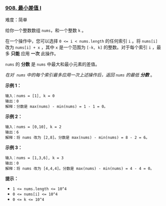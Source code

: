 ### [908\. 最小差值 I](https://leetcode.cn/problems/smallest-range-i/)

难度：简单

给你一个整数数组 `nums`，和一个整数 `k` 。

在一个操作中，您可以选择 `0 <= i < nums.length` 的任何索引 `i` 。将 `nums[i]` 改为 `nums[i] + x` ，其中 `x` 是一个范围为 `[-k, k]` 的整数。对于每个索引 `i` ，最多 **只能** 应用 **一次** 此操作。

`nums` 的 **分数** 是 `nums` 中最大和最小元素的差值。 

_在对  `nums` 中的每个索引最多应用一次上述操作后，返回 `nums` 的最低 **分数**_ 。

**示例 1：**

```
输入：nums = [1], k = 0
输出：0
解释：分数是 max(nums) - min(nums) = 1 - 1 = 0。
```

**示例 2：**

```
输入：nums = [0,10], k = 2
输出：6
解释：将 nums 改为 [2,8]。分数是 max(nums) - min(nums) = 8 - 2 = 6。
```

**示例 3：**

```
输入：nums = [1,3,6], k = 3
输出：0
解释：将 nums 改为 [4,4,4]。分数是 max(nums) - min(nums) = 4 - 4 = 0。
```

**提示：**

-   `1 <= nums.length <= 10^4`
-   `0 <= nums[i] <= 10^4`
-   `0 <= k <= 10^4`
